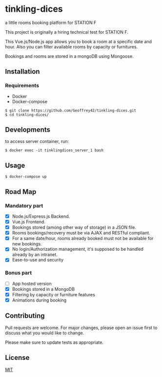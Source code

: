 # tinkling-dices
a little rooms booking platform for STATION F

This project is originally a hiring technical test for STATION F.

This Vue.js/Node.js app allows you to book a room at a specific date and hour. Also
you can filter available rooms by capacity or furnitures.

Bookings and rooms are stored in a mongoDB using Mongoose.

## Installation

### Requirements
* Docker
* Docker-compose

```shell
$ git clone https://github.com/Geoffrey42/tinkling-dices.git
$ cd tinkling-dices/
```
## Developments

to access server container, run:
```shell
$ docker exec -it tinklingdices_server_1 bash
```

## Usage

```shell
$ docker-compose up
```

## Road Map

### Mandatory part

- [x] Node.js/Express.js Backend.
- [x] Vue.js Frontend.
- [x] Bookings stored (among other way of storage) in a JSON file.
- [x] Rooms bookings/recovery must be via AJAX and RESTful compliant. 
- [x] For a same date/hour, rooms already booked must not be available for new bookings.
- [x] No login/Authorization management, it's supposed to be handled already by an intranet.
- [x] Ease-to-use and security

### Bonus part

- [ ]  App hosted version
- [x]  Bookings stored in a MongoDB
- [x]  Filtering by capacity or furniture features
- [x]  Animations during booking

## Contributing
Pull requests are welcome. For major changes, please open an issue first to discuss what you would like to change.

Please make sure to update tests as appropriate.

## License
[MIT](https://choosealicense.com/licenses/mit/)
